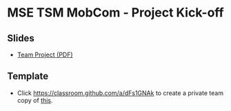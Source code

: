 # MSE TSM MobCom - Project Kick-off
## Slides
* [Team Project (PDF)](http://www.tamberg.org/mse/2023/hs/TSM_MobCom_TeamProject.pdf)

## Template
* Click https://classroom.github.com/a/dFs1GNAk to create a private team copy of [this](../../../../mse-tsm-mobcom-project/blob/master/README.md).
